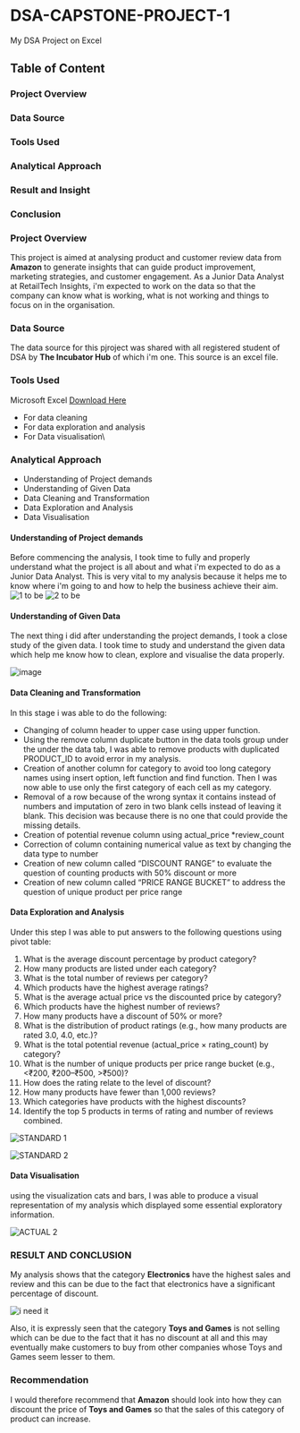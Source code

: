 # DSA-CAPSTONE-PROJECT-1
My DSA Project on Excel
## Table of Content
### Project Overview
### Data Source
### Tools Used
### Analytical Approach
### Result and Insight
### Conclusion


### Project Overview
This project is aimed at analysing product and customer review data from **Amazon** to generate insights that can guide product improvement, marketing strategies, and customer engagement. As a Junior Data Analyst at RetailTech Insights, i'm expected to work on the data so that the company can know what is working, what is not working and things to focus on in the organisation.
### Data Source
The data source for this pjroject was shared with all registered student of DSA by **The Incubator Hub** of which i'm one. This source is an excel file.
### Tools Used
Microsoft Excel [Download Here](https://www.microsoft.com/en/microsoft-365/excel)
 - For data cleaning
 - For data exploration and analysis
 - For Data visualisation\
### Analytical Approach
- Understanding of Project demands
- Understanding of Given Data
- Data Cleaning and Transformation
- Data Exploration and Analysis
- Data Visualisation
#### Understanding of Project demands
Before commencing the analysis, I took time to fully and properly understand what the project is all about and what i'm expected to do as a Junior Data Analyst. This is very vital to my analysis because it helps me to know where i'm going to and how to help the business achieve their aim.
![1 to be](https://github.com/user-attachments/assets/776677cd-8d42-41a8-bc43-51a89c053b04)
![2 to be](https://github.com/user-attachments/assets/e80d5912-bf1f-406e-86e9-356f68bdbe1a)


#### Understanding of Given Data
The next thing i did after understanding the project demands, I  took a close study of the given data. I took time to study and understand the given data which help me know how to clean, explore and visualise the data properly.

![image](https://github.com/user-attachments/assets/375c62ce-2459-4a86-9ba5-d6f4d81a5985)
#### Data Cleaning and Transformation
In this stage i was able to do the following:
 - Changing of column header to upper case using upper function.
 - Using the remove column duplicate button in the data tools group under the under the data tab, I was able to remove products with duplicated PRODUCT_ID to avoid error in my analysis.
 - Creation of another column for category to avoid too long category names using insert option, left function and find function. Then I was now able to use only the first category of each cell as my category.
 - Removal of a row because of the wrong syntax it contains instead of numbers and imputation of zero in two blank cells instead of leaving it blank. This decision was because there is no one that could provide the missing details.
 - Creation of potential revenue column using actual_price *review_count
 - Correction of column containing numerical value as text by changing the data type to number
 - Creation of new column called “DISCOUNT RANGE” to evaluate the question of counting  products with 50% discount or more
 - Creation of new column called “PRICE RANGE BUCKET” to address the question of unique product per price range
#### Data Exploration and Analysis
Under this step I was able to put answers to the following questions using pivot table:
 1. What is the average discount percentage by product category? 
 2. How many products are listed under each category? 
 3. What is the total number of reviews per category?  
 4. Which products have the highest average ratings? 
 5. What is the average actual price vs the discounted price by category? 
 6. Which products have the highest number of reviews? 
 7. How many products have a discount of 50% or more? 
 8. What is the distribution of product ratings (e.g., how many products are rated 3.0, 
4.0, etc.)? 
 9. What is the total potential revenue (actual_price × rating_count) by category? 
 10. What is the number of unique products per price range bucket (e.g., <₹200, 
₹200–₹500, >₹500)? 
 11. How does the rating relate to the level of discount? 
 12. How many products have fewer than 1,000 reviews? 
 13. Which categories have products with the highest discounts? 
 14. Identify the top 5 products in terms of rating and number of reviews combined.

![STANDARD 1](https://github.com/user-attachments/assets/7dfc97c1-eeba-4eee-8dde-f734aa50423d)

![STANDARD 2](https://github.com/user-attachments/assets/edc1961d-7546-4dc3-adba-740d5f4022a8)


#### Data Visualisation
using the visualization cats and bars, I was able to produce a visual representation of my analysis which displayed some essential exploratory information.

![ACTUAL 2](https://github.com/user-attachments/assets/8fa80956-e343-4a92-b074-0697d3e9b8b6)


### RESULT AND CONCLUSION
My analysis shows that the category **Electronics** have the highest sales and review and this can be due to the fact that electronics have a significant percentage of discount.

![i need it](https://github.com/user-attachments/assets/d40684de-c6a6-4d44-9e09-0ea1b43f546f)

Also, it is expressly seen that the category **Toys and Games** is not selling which can be due to the fact that it has no discount at all and this may eventually make customers to buy from other companies whose Toys and Games seem lesser to them.

### Recommendation
I would therefore recommend that **Amazon** should look into how they can discount the price of **Toys and Games** so that the sales of this category of product can increase.






